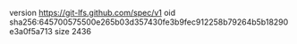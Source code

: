 version https://git-lfs.github.com/spec/v1
oid sha256:645700575500e265b03d357430fe3b9fec912258b79264b5b18290e3a0f5a713
size 2436
